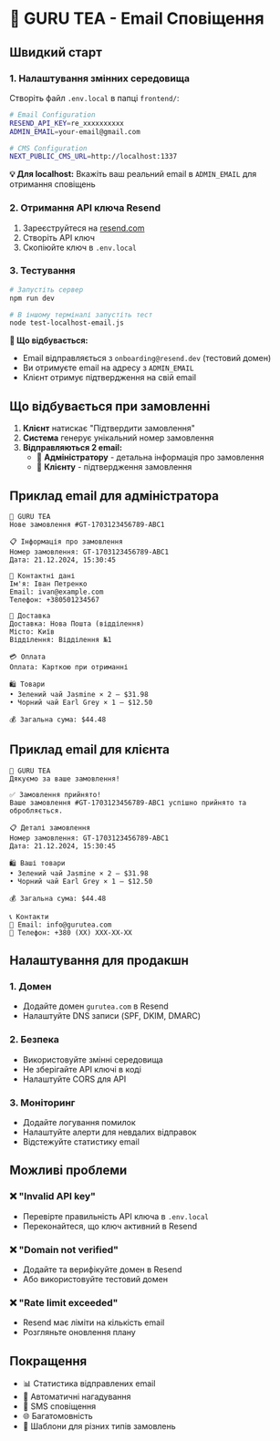 # 🍵 GURU TEA - Email Сповіщення

## Швидкий старт

### 1. Налаштування змінних середовища

Створіть файл `.env.local` в папці `frontend/`:

```bash
# Email Configuration
RESEND_API_KEY=re_xxxxxxxxxx
ADMIN_EMAIL=your-email@gmail.com

# CMS Configuration
NEXT_PUBLIC_CMS_URL=http://localhost:1337
```

**💡 Для localhost:** Вкажіть ваш реальний email в `ADMIN_EMAIL` для отримання сповіщень

### 2. Отримання API ключа Resend

1. Зареєструйтеся на [resend.com](https://resend.com)
2. Створіть API ключ
3. Скопіюйте ключ в `.env.local`

### 3. Тестування

```bash
# Запустіть сервер
npm run dev

# В іншому терміналі запустіть тест
node test-localhost-email.js
```

**🎯 Що відбувається:**
- Email відправляється з `onboarding@resend.dev` (тестовий домен)
- Ви отримуєте email на адресу з `ADMIN_EMAIL`
- Клієнт отримує підтвердження на свій email

## Що відбувається при замовленні

1. **Клієнт** натискає "Підтвердити замовлення"
2. **Система** генерує унікальний номер замовлення
3. **Відправляються 2 email:**
   - 📧 **Адміністратору** - детальна інформація про замовлення
   - 📧 **Клієнту** - підтвердження замовлення

## Приклад email для адміністратора

```
🍵 GURU TEA
Нове замовлення #GT-1703123456789-ABC1

📋 Інформація про замовлення
Номер замовлення: GT-1703123456789-ABC1
Дата: 21.12.2024, 15:30:45

👤 Контактні дані
Ім'я: Іван Петренко
Email: ivan@example.com
Телефон: +380501234567

🚚 Доставка
Доставка: Нова Пошта (відділення)
Місто: Київ
Відділення: Відділення №1

💳 Оплата
Оплата: Карткою при отриманні

🛍️ Товари
• Зелений чай Jasmine × 2 — $31.98
• Чорний чай Earl Grey × 1 — $12.50

💰 Загальна сума: $44.48
```

## Приклад email для клієнта

```
🍵 GURU TEA
Дякуємо за ваше замовлення!

✅ Замовлення прийнято!
Ваше замовлення #GT-1703123456789-ABC1 успішно прийнято та обробляється.

📋 Деталі замовлення
Номер замовлення: GT-1703123456789-ABC1
Дата: 21.12.2024, 15:30:45

🛍️ Ваші товари
• Зелений чай Jasmine × 2 — $31.98
• Чорний чай Earl Grey × 1 — $12.50

💰 Загальна сума: $44.48

📞 Контакти
📧 Email: info@gurutea.com
📱 Телефон: +380 (XX) XXX-XX-XX
```

## Налаштування для продакшн

### 1. Домен
- Додайте домен `gurutea.com` в Resend
- Налаштуйте DNS записи (SPF, DKIM, DMARC)

### 2. Безпека
- Використовуйте змінні середовища
- Не зберігайте API ключі в коді
- Налаштуйте CORS для API

### 3. Моніторинг
- Додайте логування помилок
- Налаштуйте алерти для невдалих відправок
- Відстежуйте статистику email

## Можливі проблеми

### ❌ "Invalid API key"
- Перевірте правильність API ключа в `.env.local`
- Переконайтеся, що ключ активний в Resend

### ❌ "Domain not verified"
- Додайте та верифікуйте домен в Resend
- Або використовуйте тестовий домен

### ❌ "Rate limit exceeded"
- Resend має ліміти на кількість email
- Розгляньте оновлення плану

## Покращення

- 📊 Статистика відправлених email
- 🔄 Автоматичні нагадування
- 📱 SMS сповіщення
- 🌐 Багатомовність
- 📧 Шаблони для різних типів замовлень

